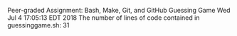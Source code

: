 Peer-graded Assignment: Bash, Make, Git, and GitHub
Guessing Game
Wed Jul  4 17:05:13 EDT 2018
The number of lines of code contained in guessinggame.sh:
31
